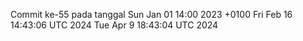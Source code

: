 Commit ke-55 pada tanggal Sun Jan 01 14:00 2023 +0100
Fri Feb 16 14:43:06 UTC 2024
Tue Apr  9 18:43:04 UTC 2024
